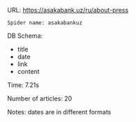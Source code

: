 URL: https://asakabank.uz/ru/about-press

    Spider name: asakabankuz

DB Schema:
- title
- date
- link
- content

Time: 7.21s

Number of articles: 20

Notes: dates are in different formats

